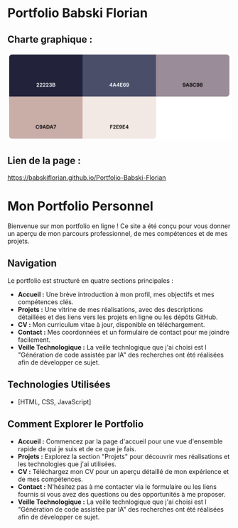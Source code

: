 # Portfolio Babski Florian
## Charte graphique :
![Palette de couleur](assets/readme/palette.png)

## Lien de la page :
https://babskiflorian.github.io/Portfolio-Babski-Florian

# Mon Portfolio Personnel

Bienvenue sur mon portfolio en ligne ! Ce site a été conçu pour vous donner un aperçu de mon parcours professionnel, de mes compétences et de mes projets.

## Navigation

Le portfolio est structuré en quatre sections principales :

* **Accueil :** Une brève introduction à mon profil, mes objectifs et mes compétences clés.
* **Projets :** Une vitrine de mes réalisations, avec des descriptions détaillées et des liens vers les projets en ligne ou les dépôts GitHub.
* **CV :** Mon curriculum vitae à jour, disponible en téléchargement.
* **Contact :** Mes coordonnées et un formulaire de contact pour me joindre facilement.
* **Veille Technologique :** La veille technlogique que j'ai choisi est l "Génération de code assistée par IA" des recherches ont été réalisées afin de développer ce sujet.

## Technologies Utilisées

* [HTML, CSS, JavaScript] 

## Comment Explorer le Portfolio

* **Accueil :** Commencez par la page d'accueil pour une vue d'ensemble rapide de qui je suis et de ce que je fais.
* **Projets :** Explorez la section "Projets" pour découvrir mes réalisations et les technologies que j'ai utilisées.
* **CV :** Téléchargez mon CV pour un aperçu détaillé de mon expérience et de mes compétences.
* **Contact :** N'hésitez pas à me contacter via le formulaire ou les liens fournis si vous avez des questions ou des opportunités à me proposer.
* **Veille Technologique :** La veille technlogique que j'ai choisi est l "Génération de code assistée par IA" des recherches ont été réalisées afin de développer ce sujet.
